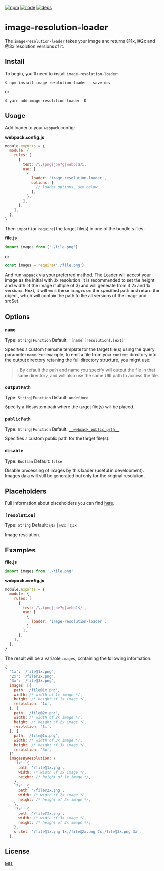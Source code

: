 [![npm][npm]][npm-url]
[![node][node]][node-url]
[![deps][deps]][deps-url]

# image-resolution-loader

The `image-resolution-loader` takes your image and returns @1x, @2x and @3x resolution versions of it.

## Install

To begin, you'll need to install `image-resolution-loader`:

```console
$ npm install image-resolution-loader --save-dev
```

or

```console
$ yarn add image-resolution-loader -D
```

## Usage

Add loader to your `webpack` config:

**webpack.config.js**

```js
module.exports = {
  module: {
    rules: [
      {
        test: /\.(png|jpe?g|webp)$/i,
        use: [
          {
            loader: 'image-resolution-loader',
            options: {
              // loader options, see below
            },
          },
        ],
      },
    ],
  },
}
```

Then `import` (or `require`) the target file(s) in one of the bundle's files:

**file.js**

```js
import images from ('./file.png')
```

or

```js
const images = require('./file.png')
```

And run `webpack` via your preferred method.
The Loader will accept your image as the initial with 3x resolution (it is recommended to set the height and width of the image multiple of 3) and will generate from it 2x and 1x versions. Next, it will emit these images on the specified path and return the object, which will contain the path to the all versions of the image and srcSet.

## Options

### `name`

Type: `String|Function`
Default: `'[name][resolution].[ext]'`

Specifies a custom filename template for the target file(s) using the query
parameter `name`. For example, to emit a file from your `context` directory into
the output directory retaining the full directory structure, you might use:

> ℹ️ By default the path and name you specify will output the file in that same directory, and will also use the same URI path to access the file.

### `outputPath`

Type: `String|Function`
Default: `undefined`

Specify a filesystem path where the target file(s) will be placed.

### `publicPath`

Type: `String|Function`
Default: [`__webpack_public_path__`](https://webpack.js.org/api/module-variables/#__webpack_public_path__-webpack-specific-)

Specifies a custom public path for the target file(s).

### `disable`

Type: `Boolean`
Default: `false`

Disable processing of images by this loader (useful in development). Images data will still be generated but only for the original resolution.

## Placeholders

Full information about placeholders you can find [here](https://github.com/webpack/loader-utils#interpolatename).

### `[resolution]`

Type: `String`
Default: `@1x` | `@2x` | `@3x`

Image resolution.

## Examples

**file.js**

```js
import images from './file.png'
```

**webpack.config.js**

```js
module.exports = {
  module: {
    rules: [
      {
        test: /\.(png|jpe?g|webp)$/i,
        use: [
          {
            loader: 'image-resolution-loader',
          },
        ],
      },
    ],
  },
}
```

The result will be a variable `images`, containing the following information:

```js
{
  '1x': '/file@1x.png',
  '2x': '/file@2x.png',
  '3x': '/file@3x.png',
  images: [{
    path: '/file@1x.png',
    width: /* width of 1x image */,
    height: /* height of 1x image */,
    resolution: '1x',
  }, {
    path: '/file@2x.png',
    width: /* width of 2x image */,
    height: /* height of 2x image */,
    resolution: '2x',
  }, {
    path: '/file@1x.png',
    width: /* width of 3x image */,
    height: /* height of 3x image */,
    resolution: '3x',
  }],
  imagesByResolution: {
    '1x': {
      path: '/file@1x.png',
      width: /* width of 1x image */,
      height: /* height of 1x image */,
    },
    '2x': {
      path: '/file@2x.png',
      width: /* width of 2x image */,
      height: /* height of 2x image */,
    },
    '3x': {
      path: '/file@3x.png',
      width: /* width of 3x image */,
      height: /* height of 3x image */,
    },
    srcSet: '/file@1x.png 1x,/file@2x.png 2x,/file@3x.png 3x',
  },
```

## License

[MIT](./LICENSE)

[npm]: https://img.shields.io/npm/v/image-resolution-loader.svg
[npm-url]: https://npmjs.com/package/image-resolution-loader
[node]: https://img.shields.io/node/v/image-resolution-loader
[node-url]: https://nodejs.org
[deps]: https://david-dm.org/ArtyomResh/image-resolution-loader.svg
[deps-url]: https://david-dm.org/ArtyomResh/image-resolution-loader
